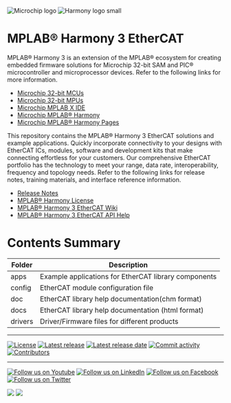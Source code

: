 ﻿![Microchip logo](https://raw.githubusercontent.com/wiki/Microchip-MPLAB-Harmony/Microchip-MPLAB-Harmony.github.io/images/microchip_logo.png)
![Harmony logo small](https://raw.githubusercontent.com/wiki/Microchip-MPLAB-Harmony/Microchip-MPLAB-Harmony.github.io/images/microchip_mplab_harmony_logo_small.png)

# MPLAB® Harmony 3 EtherCAT

MPLAB® Harmony 3 is an extension of the MPLAB® ecosystem for creating
embedded firmware solutions for Microchip 32-bit SAM and PIC® microcontroller
and microprocessor devices.  Refer to the following links for more information.

- [Microchip 32-bit MCUs](https://www.microchip.com/design-centers/32-bit)
- [Microchip 32-bit MPUs](https://www.microchip.com/design-centers/32-bit-mpus)
- [Microchip MPLAB X IDE](https://www.microchip.com/mplab/mplab-x-ide)
- [Microchip MPLAB® Harmony](https://www.microchip.com/mplab/mplab-harmony)
- [Microchip MPLAB® Harmony Pages](https://microchip-mplab-harmony.github.io/)

This repository contains the MPLAB® Harmony 3 EtherCAT solutions and example applications.
Quickly incorporate connectivity to your designs with EtherCAT ICs, modules, 
software and development kits that make connecting effortless for your customers.
Our comprehensive EtherCAT portfolio has the technology to meet your range, 
data rate, interoperability, frequency and topology needs. Refer to
the following links for release notes, training materials, and interface
reference information.

- [Release Notes](./release_notes.md)
- [MPLAB® Harmony License](mplab_harmony_license.md)
- [MPLAB® Harmony 3 EtherCAT Wiki](https://github.com/Microchip-MPLAB-Harmony/EtherCAT/wiki)
- [MPLAB® Harmony 3 EtherCAT API Help](https://microchip-mplab-harmony.github.io/EtherCAT)

# Contents Summary

| Folder     | Description                                               |
| ---        | ---                                                       |
| apps       | Example applications for EtherCAT library components      |
| config     | EtherCAT module configuration file                        |
| doc        | EtherCAT library help documentation(chm format)           |
| docs 	     | EtherCAT library help documentation (html format)         |
| drivers    | Driver/Firmware files for different products              |


____

[![License](https://img.shields.io/badge/license-Harmony%20license-orange.svg)](https://github.com/Microchip-MPLAB-Harmony/ethercat/blob/master/mplab_harmony_license.md)
[![Latest release](https://img.shields.io/github/release/Microchip-MPLAB-Harmony/ethercat.svg)](https://github.com/Microchip-MPLAB-Harmony/ethercat/releases/latest)
[![Latest release date](https://img.shields.io/github/release-date/Microchip-MPLAB-Harmony/ethercat.svg)](https://github.com/Microchip-MPLAB-Harmony/ethercat/releases/latest)
[![Commit activity](https://img.shields.io/github/commit-activity/y/Microchip-MPLAB-Harmony/ethercat.svg)](https://github.com/Microchip-MPLAB-Harmony/ethercat/graphs/commit-activity)
[![Contributors](https://img.shields.io/github/contributors-anon/Microchip-MPLAB-Harmony/ethercat.svg)]()

____

[![Follow us on Youtube](https://img.shields.io/badge/Youtube-Follow%20us%20on%20Youtube-red.svg)](https://www.youtube.com/user/MicrochipTechnology)
[![Follow us on LinkedIn](https://img.shields.io/badge/LinkedIn-Follow%20us%20on%20LinkedIn-blue.svg)](https://www.linkedin.com/company/microchip-technology)
[![Follow us on Facebook](https://img.shields.io/badge/Facebook-Follow%20us%20on%20Facebook-blue.svg)](https://www.facebook.com/microchiptechnology/)
[![Follow us on Twitter](https://img.shields.io/twitter/follow/MicrochipTech.svg?style=social)](https://twitter.com/MicrochipTech)

[![](https://img.shields.io/github/stars/Microchip-MPLAB-Harmony/ethercat.svg?style=social)]()
[![](https://img.shields.io/github/watchers/Microchip-MPLAB-Harmony/ethercat.svg?style=social)]()


